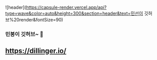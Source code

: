 ![header](https://capsule-render.vercel.app/api?type=wave&color=auto&height=300&section=header&text=민선이 깃허브%20render&fontSize=90)
### 민붕이 깃허브~ 👋

## https://dillinger.io/ <!-- 코드 미리볼 수 있음? -->
<!--
**kimminseon2001/kimminseon2001** is a ✨ _special_ ✨ repository because its `README.md` (this file) appears on your GitHub profile.

Here are some ideas to get you started:

- 🔭 I’m currently working on ...
- 🌱 I’m currently learning ...
- 👯 I’m looking to collaborate on ...
- 🤔 I’m looking for help with ...
- 💬 Ask me about ...
- 📫 How to reach me: ...
- 😄 Pronouns: ...
- ⚡ Fun fact: ...
-->
